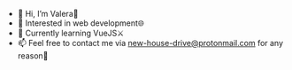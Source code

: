 - 👋 Hi, I’m Valera🐺
- 👀 Interested in web development🌐
- 🌱 Currently learning VueJS⚔️
- 📫 Feel free to contact me via new-house-drive@protonmail.com for any reason🥰

<!---
ljiljljilijlijlijlijjlijilijjliijljil/ljiljljilijlijlijlijjlijilijjliijljil is a ✨ special ✨ repository because its `README.md` (this file) appears on your GitHub profile.
You can click the Preview link to take a look at your changes.
--->
